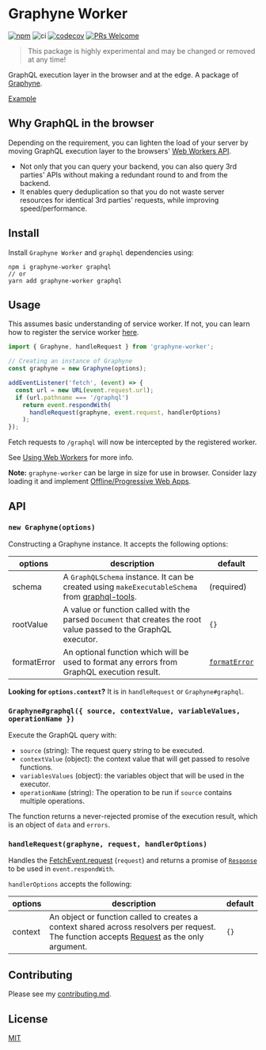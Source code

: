# Graphyne Worker

[![npm](https://badgen.net/npm/v/graphyne-worker)](https://www.npmjs.com/package/graphyne-worker)
![ci](https://github.com/hoangvvo/graphyne/workflows/Test%20and%20coverage/badge.svg)
[![codecov](https://codecov.io/gh/hoangvvo/graphyne/branch/master/graph/badge.svg)](https://codecov.io/gh/hoangvvo/graphyne)
[![PRs Welcome](https://badgen.net/badge/PRs/welcome/ff5252)](/CONTRIBUTING.md)

> This package is highly experimental and may be changed or removed at any time!

GraphQL execution layer in the browser and at the edge. A package of [Graphyne](https://github.com/hoangvvo/graphyne).

[Example](/examples/graphyne-worker-simple)

## Why GraphQL in the browser

Depending on the requirement, you can lighten the load of your server by moving GraphQL execution layer to the browsers' [Web Workers API](https://developer.mozilla.org/en-US/docs/Web/API/Web_Workers_API).

- Not only that you can query your backend, you can also query 3rd parties' APIs without making a redundant round to and from the backend.
- It enables query deduplication so that you do not waste server resources for identical 3rd parties' requests, while improving speed/performance.

## Install

Install `Graphyne Worker` and `graphql` dependencies using:

```shell
npm i graphyne-worker graphql
// or
yarn add graphyne-worker graphql
```

## Usage

This assumes basic understanding of service worker. If not, you can learn how to register the service worker [here](https://developers.google.com/web/fundamentals/primers/service-workers/registration).

```javascript
import { Graphyne, handleRequest } from 'graphyne-worker';

// Creating an instance of Graphyne
const graphyne = new Graphyne(options);

addEventListener('fetch', (event) => {
  const url = new URL(event.request.url);
  if (url.pathname === '/graphql')
    return event.respondWith(
      handleRequest(graphyne, event.request, handlerOptions)
    );
});
```

Fetch requests to `/graphql` will now be intercepted by the registered worker.

See [Using Web Workers](https://developer.mozilla.org/en-US/docs/Web/API/Web_Workers_API/Using_web_workers) for more info.

**Note:** `graphyne-worker` can be large in size for use in browser. Consider lazy loading it and implement [Offline/Progressive Web Apps](https://web.dev/progressive-web-apps/).

## API

### `new Graphyne(options)`

Constructing a Graphyne instance. It accepts the following options:

| options | description | default |
|---------|-------------|---------|
| schema | A `GraphQLSchema` instance. It can be created using `makeExecutableSchema` from [graphql-tools](https://github.com/apollographql/graphql-tools). | (required) |
| rootValue | A value or function called with the parsed `Document` that creates the root value passed to the GraphQL executor. | `{}` |
| formatError | An optional function which will be used to format any errors from GraphQL execution result. | [`formatError`](https://github.com/graphql/graphql-js/blob/master/src/error/formatError.js) |

**Looking for `options.context`?** It is in `handleRequest` or `Graphyne#graphql`.


### `Graphyne#graphql({ source, contextValue, variableValues, operationName })`

Execute the GraphQL query with:

- `source` (string): The request query string to be executed.
- `contextValue` (object): the context value that will get passed to resolve functions.
- `variablesValues` (object): the variables object that will be used in the executor.
- `operationName` (string): The operation to be run if `source` contains multiple operations.

The function returns a never-rejected promise of the execution result, which is an object of `data` and `errors`.

### `handleRequest(graphyne, request, handlerOptions)`

Handles the [FetchEvent.request](https://developer.mozilla.org/en-US/docs/Web/API/FetchEvent/request) (`request`) and returns a promise of [`Response`](https://developer.mozilla.org/en-US/docs/Web/API/Response) to be used in `event.respondWith`.

`handlerOptions` accepts the following:

| options | description | default |
|---------|-------------|---------|
| context | An object or function called to creates a context shared across resolvers per request. The function accepts [Request](https://developer.mozilla.org/en-US/docs/Web/API/Request) as the only argument. | `{}` |

## Contributing

Please see my [contributing.md](/CONTRIBUTING.md).

## License

[MIT](/LICENSE)
